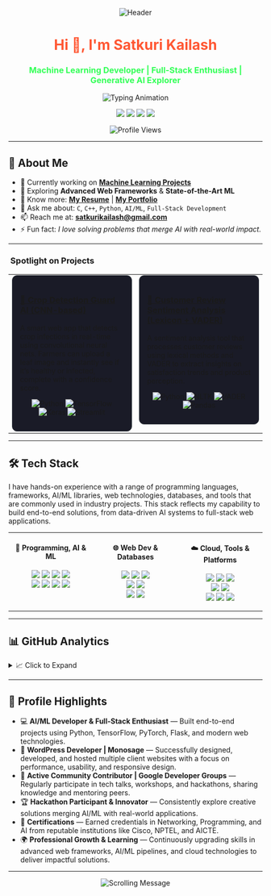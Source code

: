 <p align="center">
  <img src="https://i.giphy.com/media/V4NSR1NG2p0KeJJyr5/giphy.gif" alt="Header" width="1000" height="200"/>
</p>

<h1 align="center"> 
  <span style="color:#FF5733">Hi 👋, I'm Satkuri Kailash</span> 
</h1>
<h3 align="center"> 
  <span style="color:#33FF57">Machine Learning Developer | Full-Stack Enthusiast | Generative AI Explorer</span> 
</h3>

<p align="center">
  <img src="https://readme-typing-svg.herokuapp.com?font=Fira+Code&size=22&pause=1000&color=32CD32&center=true&vCenter=true&width=700&lines=Machine+Learning+Developer;AI/ML+Engineer;Full-Stack+Developer;Generative+AI+Enthusiast;Always+Learning+%26+Building" alt="Typing Animation" />
</p>
<p align="center">
  <a href="https://www.linkedin.com/in/satkuri-kailash/" target="_blank"><img src="https://img.shields.io/badge/LinkedIn-0A66C2?style=for-the-badge&logo=linkedin&logoColor=white"/></a>
  <a href="https://github.com/KailashSatkuri-warangal" target="_blank"><img src="https://img.shields.io/badge/GitHub-181717?style=for-the-badge&logo=github&logoColor=white"/></a>
  <a href="https://leetcode.com/u/satkuri_Kailash/" target="_blank"><img src="https://img.shields.io/badge/LeetCode-FFA116?style=for-the-badge&logo=leetcode&logoColor=black"/></a>
  <a href="https://www.hackerrank.com/profile/2203a52174" target="_blank"><img src="https://img.shields.io/badge/HackerRank-2EC866?style=for-the-badge&logo=hackerrank&logoColor=white"/></a>
</p>
<p align="center">
  <img src="https://komarev.com/ghpvc/?username=kailashsatkuri-warangal&label=Profile%20Views&color=0e75b6&style=for-the-badge" alt="Profile Views"/>
</p>

<!-- <p align="center">
  <img src="https://github-profile-trophy.vercel.app/?username=kailashsatkuri-warangal&margin-w=5&no-bg=true&theme=nord" alt="GitHub Trophies"/>
</p>-->

---

## 🚀 About Me

- 🔭 Currently working on <a href="https://github.com/satkurikailash" target="_blank"><b>Machine Learning Projects</b></a>  
- 🌱 Exploring **Advanced Web Frameworks** & **State-of-the-Art ML**  
- 📄 Know more: <a href="https://drive.google.com/file/d/1c5MD1g6v2r6j_Y6Us1Hf4Y0rLyTPSygZ/view" target="_blank"><b>My Resume</b></a> | <a href="https://satkuri-kailash-portfolio.vercel.app/" target="_blank"><b>My Portfolio</b></a>  
- 💬 Ask me about: `C`, `C++`, `Python`, `AI/ML`, `Full-Stack Development`  
- 📫 Reach me at: **satkurikailash@gmail.com**  
- ⚡ Fun fact: _I love solving problems that merge AI with real-world impact._  

---
### ​ Spotlight on Projects

<table width="100%">
  <tr valign="top">
    <td width="50%">
      <div style="background-color: #1a1b27; border: 1px solid #30363d; padding: 15px; border-radius: 10px;">
        <h3>
          <a href="https://github.com/KailashSatkuri-warangal/crop-detection-guard-ai" target="_blank">
            🌱 Crop Detection Guard AI (CNN-based)
          </a>
        </h3>
        <p>A smart web app that detects crop infections in real-time using convolutional neural nets. Farmers can upload a leaf image and instantly see if it’s healthy or infected, complete with a confidence score.</p>
        <p align="center">
          <img src="https://img.shields.io/badge/Python-3776AB?style=for-the-badge&logo=python" alt="Python"/>
          <img src="https://img.shields.io/badge/TensorFlow-FF6F00?style=for-the-badge&logo=tensorflow" alt="TensorFlow"/>
          <img src="https://img.shields.io/badge/Keras-D00000?style=for-the-badge&logo=keras" alt="Keras"/>
          <img src="https://img.shields.io/badge/Streamlit-FF4B4B?style=for-the-badge&logo=streamlit" alt="Streamlit"/>
        </p>
      </div>
    </td>
    <td width="50%">
      <div style="background-color: #1a1b27; border: 1px solid #30363d; padding: 15px; border-radius: 10px;">
        <h3>
          <a href="https://github.com/KailashSatkuri-warangal/Customer_entiment-Analysis" target="_blank">
            💬 Customer Review Sentiment Analysis (Lexicon + VADER)
          </a>
        </h3>
        <p>A sentiment analysis tool that processes customer reviews using lexical methods and VADER to extract insights on satisfaction trends and product perception.</p>
        <p align="center">
          <img src="https://img.shields.io/badge/Python-3776AB?style=for-the-badge&logo=python" alt="Python"/>
          <img src="https://img.shields.io/badge/NLTK-3776AB?style=for-the-badge&logo=nltk" alt="NLTK"/>
          <img src="https://img.shields.io/badge/VADER-FFD43B?style=for-the-badge&logo=python&logoColor=black" alt="VADER"/>
          <img src="https://img.shields.io/badge/Pandas-150458?style=for-the-badge&logo=pandas" alt="Pandas"/>
        </p>
      </div>
    </td>
  </tr>
</table>

---

## 🛠️ Tech Stack

I have hands-on experience with a range of programming languages, frameworks, AI/ML libraries, web technologies, databases, and tools that are commonly used in industry projects. This stack reflects my capability to build end-to-end solutions, from data-driven AI systems to full-stack web applications.

<table width="100%">
  <tr>
    <!-- Programming & AI/ML -->
    <td width="33%" valign="top" align="center">
      <h4>🧠 Programming, AI & ML</h4>
      <p>
        <img src="https://img.shields.io/badge/C-A8B9CC?style=for-the-badge&logo=c&logoColor=white"/>
        <img src="https://img.shields.io/badge/C++-00599C?style=for-the-badge&logo=c%2B%2B&logoColor=white"/>
        <img src="https://img.shields.io/badge/Python-3776AB?style=for-the-badge&logo=python&logoColor=white"/>
        <img src="https://img.shields.io/badge/Java-007396?style=for-the-badge&logo=openjdk&logoColor=white"/>
        <br>
        <img src="https://img.shields.io/badge/TensorFlow-FF6F00?style=for-the-badge&logo=tensorflow&logoColor=white"/>
        <img src="https://img.shields.io/badge/PyTorch-EE4C2C?style=for-the-badge&logo=pytorch&logoColor=white"/>
        <img src="https://img.shields.io/badge/OpenCV-5C3EE8?style=for-the-badge&logo=opencv&logoColor=white"/>
        <img src="https://img.shields.io/badge/scikit-learn-F7931E?style=for-the-badge&logo=scikit-learn&logoColor=white"/>
      </p>
    </td>
<!-- Web Development & Databases -->
  <td width="33%" valign="top" align="center">
    <h4>🌐 Web Dev & Databases</h4>
      <p>
        <img src="https://img.shields.io/badge/HTML5-E34F26?style=for-the-badge&logo=html5&logoColor=white"/>
        <img src="https://img.shields.io/badge/CSS3-1572B6?style=for-the-badge&logo=css3&logoColor=white"/>
        <img src="https://img.shields.io/badge/JavaScript-F7DF1E?style=for-the-badge&logo=javascript&logoColor=black"/>
        <br>
        <img src="https://img.shields.io/badge/Bootstrap-7952B3?style=for-the-badge&logo=bootstrap&logoColor=white"/>
        <img src="https://img.shields.io/badge/TailwindCSS-38B2AC?style=for-the-badge&logo=tailwind-css&logoColor=white"/>
        <br>
        <img src="https://img.shields.io/badge/MySQL-4479A1?style=for-the-badge&logo=mysql&logoColor=white"/>
        <img src="https://img.shields.io/badge/MongoDB-47A248?style=for-the-badge&logo=mongodb&logoColor=white"/>
      </p>
    </td>
<!-- Cloud, Tools & Platforms -->
  <td width="33%" valign="top" align="center">
      <h4>☁️ Cloud, Tools & Platforms</h4>
      <p>
        <img src="https://img.shields.io/badge/Git-F05032?style=for-the-badge&logo=git&logoColor=white"/>
        <img src="https://img.shields.io/badge/GitHub-181717?style=for-the-badge&logo=github&logoColor=white"/>
        <img src="https://img.shields.io/badge/AWS-232F3E?style=for-the-badge&logo=amazonaws&logoColor=white"/>
        <br>
        <img src="https://img.shields.io/badge/Google_Colab-F9AB00?style=for-the-badge&logo=googlecolab&logoColor=white"/>
        <img src="https://img.shields.io/badge/Jupyter-F37626?style=for-the-badge&logo=jupyter&logoColor=white"/>
        <br>
        <img src="https://img.shields.io/badge/Postman-FF6C37?style=for-the-badge&logo=postman&logoColor=white"/>
        <img src="https://img.shields.io/badge/Arduino-00979D?style=for-the-badge&logo=arduino&logoColor=white"/>
        <img src="https://img.shields.io/badge/RaspberryPi-C51A4A?style=for-the-badge&logo=raspberry-pi&logoColor=white"/>
      </p>
    </td>
  </tr>
</table>


---
## 📊 GitHub Analytics  

<details>
<summary>📈 Click to Expand</summary>
<br/>

<!-- 🎬 FUN CODING GIF -->
<p align="center">
  <img src="https://media.giphy.com/media/qgQUggAC3Pfv687qPC/giphy.gif" width="50%"/>
</p>

---

<!-- 🏆 TROPHIES (Smaller Row) -->
<p align="center">
  <img src="https://github-profile-trophy.vercel.app/?username=KailashSatkuri-warangal&theme=tokyonight&no-frame=true&margin-w=8&margin-h=8&row=1&column=6" width="90%"/>
</p>

---

<!-- 📊 GITHUB STATS + LANGUAGES (Compact Side by Side) -->
<p align="center">
  <img src="https://your-vercel-app-url/api?username=KailashSatkuri-warangal&show_icons=true&theme=tokyonight&hide_border=true&count_private=true" width="45%"/>
  <img src="https://github-readme-stats.vercel.app/api/top-langs/?username=KailashSatkuri-warangal&layout=compact&theme=tokyonight&hide_border=true" width="45%"/>
</p>

---

<!-- 🔥 STREAKS (Smaller) -->
<p align="center">
  <img src="https://streak-stats.demolab.com?user=KailashSatkuri-warangal&theme=tokyonight&hide_border=true" width="55%"/>
</p>

---

<!-- 📈 ACTIVITY GRAPH -->
<p align="center">
  <img src="https://github-readme-activity-graph.vercel.app/graph?username=KailashSatkuri-warangal&theme=tokyo-night&hide_border=true&area=true" width="90%"/>
</p>

---

<!-- 📌 MINI CARDS (Compact 2x2 Grid) -->
<p align="center">
  <img src="https://github-profile-summary-cards.vercel.app/api/cards/productive-time?username=KailashSatkuri-warangal&theme=tokyonight&utcOffset=5.5" width="45%"/>
  <img src="https://github-profile-summary-cards.vercel.app/api/cards/most-commit-language?username=KailashSatkuri-warangal&theme=tokyonight" width="45%"/>
</p>
<p align="center">
  <img src="https://github-profile-summary-cards.vercel.app/api/cards/stats?username=KailashSatkuri-warangal&theme=tokyonight" width="45%"/>
  <img src="https://github-profile-summary-cards.vercel.app/api/cards/repos-per-language?username=KailashSatkuri-warangal&theme=tokyonight" width="45%"/>
</p>

---

<!-- 🐍 SNAKE ANIMATIONS -->
<p align="center">
  <img src="https://raw.githubusercontent.com/KailashSatkuri-warangal/KailashSatkuri-warangal/output/snake.svg" alt="Snake animation" width="85%"/>
</p>

</details>



---

## 🎯 Profile Highlights

- 💻 **AI/ML Developer & Full-Stack Enthusiast** — Built end-to-end projects using Python, TensorFlow, PyTorch, Flask, and modern web technologies.  
- 🌱 **WordPress Developer | Monosage** — Successfully designed, developed, and hosted multiple client websites with a focus on performance, usability, and responsive design.  
- 🤝 **Active Community Contributor | Google Developer Groups** — Regularly participate in tech talks, workshops, and hackathons, sharing knowledge and mentoring peers.  
- 🏆 **Hackathon Participant & Innovator** — Consistently explore creative solutions merging AI/ML with real-world applications.  
- 📜 **Certifications** — Earned credentials in Networking, Programming, and AI from reputable institutions like Cisco, NPTEL, and AICTE.  
- 🌍 **Professional Growth & Learning** — Continuously upgrading skills in advanced web frameworks, AI/ML pipelines, and cloud technologies to deliver impactful solutions.

---
<p align="center">
  <img src="https://readme-typing-svg.herokuapp.com?font=Fira+Code&size=22&pause=1000&color=00FF7F&center=true&vCenter=true&width=700&lines=📧+Reach+me+at+satkurikailash@gmail.com;🚀+Learning+AI+%26+ML;💻+Building+Full-Stack+Projects" alt="Scrolling Message"/>
</p>
